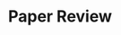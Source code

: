 ---
layout: board
title: Paper Review
permalink: categories/paper/
author_profile: false
sidebar:
    nav: "category"
---